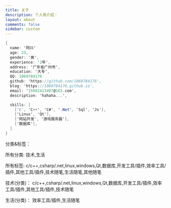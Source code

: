 ```yaml
---
title: 关于
description: 个人简介绍：
layout: about
comments: false
sidebar: custom
---
```


```csharp
{
  name: '阿兴'
  age: 23,
  gender: '男',
  experience: '2年',
  address: '广东省广州市',
  education: '大专',
  QQ: 1069784176
  github: 'https://github.com/1069784176',
  blog: 'https://1069784176.github.io',
  email: '15692413487@163.com',
  description: 'hahaha...',

  skills: [
    ['C', 'C++', 'C#', '.Net', 'Sql', 'Js'],
    ['Linux', 'Qt'],
    ['网站开发', '游戏服务器'],
    ['数据库'], 
  ]
}
```
分类&标签：

所有分类:
技术,生活

所有标签:
c/c++,csharp/.net,linux,windows,Qt,数据库,开发工具/插件,效率工具/插件,其他工具/插件,技术随笔,生活随笔,其他随笔

技术(分类)：
c/c++,csharp/.net,linux,windows,Qt,数据库,开发工具/插件,效率工具/插件,其他工具/插件,技术随笔

生活(分类)：
效率工具/插件,生活随笔





 